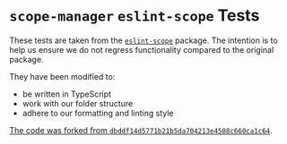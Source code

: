 # `scope-manager` `eslint-scope` Tests

These tests are taken from the [`eslint-scope`](https://github.com/eslint/eslint-scope) package.
The intention is to help us ensure we do not regress functionality compared to the original package.

They have been modified to:

- be written in TypeScript
- work with our folder structure
- adhere to our formatting and linting style

[The code was forked from `dbddf14d5771b21b5da704213e4508c660ca1c64`](https://github.com/eslint/eslint-scope/blob/dbddf14d5771b21b5da704213e4508c660ca1c64/tests/).
